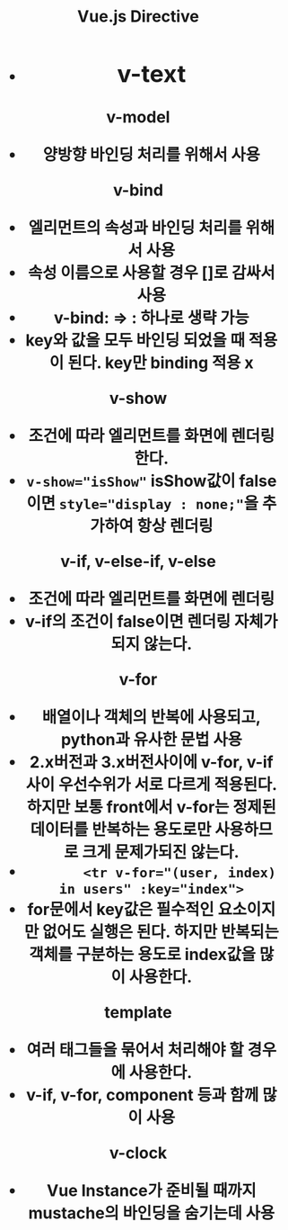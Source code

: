 <h1 style="text-align : center">Vue.js Directive





- v-text 
  - 

v-model

- 양방향 바인딩 처리를 위해서 사용

v-bind

- 엘리먼트의 속성과 바인딩 처리를 위해서 사용
- 속성 이름으로 사용할 경우 []로 감싸서 사용
- v-bind: => : 하나로 생략 가능
- key와 값을 모두 바인딩 되었을 때 적용이 된다. key만 binding 적용 x

v-show

- 조건에 따라 엘리먼트를 화면에 렌더링 한다.
- `v-show="isShow"` isShow값이 false이면 `style="display : none;"`을 추가하여 항상 렌더링

v-if, v-else-if, v-else

- 조건에 따라 엘리먼트를 화면에 렌더링
- v-if의 조건이 false이면 렌더링 자체가 되지 않는다.

v-for

- 배열이나 객체의 반복에 사용되고, python과 유사한 문법 사용
- 2.x버전과 3.x버전사이에 v-for, v-if사이 우선수위가 서로 다르게 적용된다. 하지만 보통 front에서 v-for는 정제된 데이터를 반복하는 용도로만 사용하므로 크게 문제가되진 않는다.
- `       <tr v-for="(user, index) in users" :key="index">`
- for문에서 key값은 필수적인 요소이지만 없어도 실행은 된다. 하지만 반복되는 객체를 구분하는 용도로 index값을 많이 사용한다.

template

- 여러 태그들을 묶어서 처리해야 할 경우에 사용한다.
- v-if, v-for, component 등과 함께 많이 사용

v-clock

- Vue Instance가 준비될 때까지 mustache의 바인딩을 숨기는데 사용

















